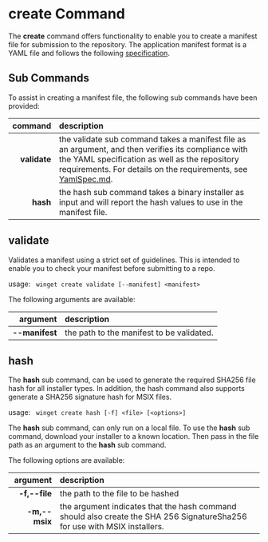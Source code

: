 # create Command
The <b>create</b> command offers functionality to enable you to create a manifest file for submission to the repository.  The application manifest format is a YAML file and follows the following [specification](https://github.com/microsoft/winget-pkgs/YamlSpec.md).

## Sub Commands
To assist in creating a manifest file, the following sub commands have been provided:

| command  | description|
| --------------: | :------------- |
| **validate** |  the validate sub command takes a manifest file as an argument, and then verifies its compliance with the YAML specification as well as the repository requirements.   For details on the requirements, see [YamlSpec.md](https://github.com/microsoft/winget-pkgs/YamlSpec.md).
| **hash**         |  the hash sub command takes a binary installer as input and will report the hash values to use in the manifest file.

## validate

Validates a manifest using a strict set of guidelines. This is intended to enable you to check your manifest before submitting to a repo.

usage: <code> winget create validate [--manifest] \<manifest> </code>

The following arguments are available:

| argument  | description|
| --------------: | :------------- |
| **--manifest** |  the path to the manifest to be validated.

## hash
The <b>hash</b> sub command, can be used to generate the required SHA256 file hash for all installer types.  In addition,  the hash command also supports generate a SHA256 signature hash for MSIX files.  

usage: <code> winget create hash [-f] \<file> [\<options>] </code>

The <b>hash</b> sub command, can only run on a local file.  To use the <b>hash</b> sub command, download your installer to a known location.  Then pass in the file path as an argument to the <b>hash</b> sub command.

The following options are available:

| argument  | description|
| --------------: | :------------- |
| **-f,--file** |  the path to the file to be hashed
| **-m,--msix**  | the argument indicates that the hash command should also create the SHA 256 SignatureSha256 for use with MSIX installers.
